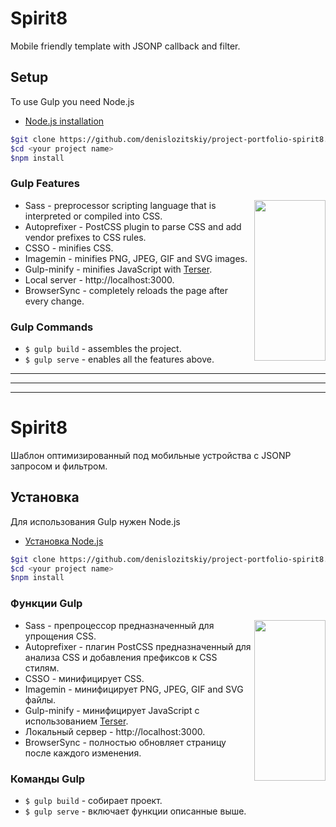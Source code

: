 # Spirit8
Mobile friendly template with JSONP callback and filter.

## Setup
To use Gulp you need Node.js

* [Node.js installation](https://github.com/nodejs/node)

```bash
$git clone https://github.com/denislozitskiy/project-portfolio-spirit8.git <your project name>
$cd <your project name>
$npm install
```

### Gulp Features
<img width="114px" height="257px" align="right" src="https://raw.githubusercontent.com/gulpjs/artwork/master/gulp-2x.png"/>

* Sass -  preprocessor scripting language that is interpreted or compiled into CSS.
* Autoprefixer - PostCSS plugin to parse CSS and add vendor prefixes to CSS rules.
* CSSO - minifies CSS.
* Imagemin - minifies PNG, JPEG, GIF and SVG images.
* Gulp-minify - minifies JavaScript with [Terser](https://www.npmjs.com/package/terser).
* Local server - http://localhost:3000.
* BrowserSync - completely reloads the page after every change.

### Gulp Commands
* ```$ gulp build``` - assembles the project.
* ```$ gulp serve``` - enables all the features above.

---

---

---
# Spirit8
Шаблон оптимизированный под мобильные устройства с JSONP запросом и фильтром.

## Установка
Для использования Gulp нужен Node.js

* [Установка Node.js](https://github.com/nodejs/node)

```bash
$git clone https://github.com/denislozitskiy/project-portfolio-spirit8.git <your project name>
$cd <your project name>
$npm install
```

### Функции Gulp
<img width="114px" height="257px" align="right" src="https://raw.githubusercontent.com/gulpjs/artwork/master/gulp-2x.png"/>

* Sass -  препроцессор предназначенный для упрощения CSS.
* Autoprefixer - плагин PostCSS предназначенный для анализа CSS и добавления префиксов к CSS стилям.
* CSSO - минифицирует CSS.
* Imagemin - минифицирует PNG, JPEG, GIF and SVG файлы.
* Gulp-minify - минифицирует JavaScript с использованием [Terser](https://www.npmjs.com/package/terser).
* Локальный сервер - http://localhost:3000.
* BrowserSync - полностью обновляет страницу после каждого изменения.

### Команды Gulp
* ```$ gulp build``` - собирает проект.
* ```$ gulp serve``` - включает функции описанные выше.


